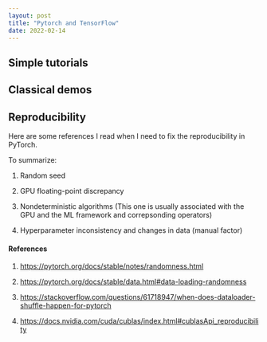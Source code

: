 ```yaml
---
layout: post
title: "Pytorch and TensorFlow"
date: 2022-02-14
---
```


## Simple tutorials



## Classical demos



## Reproducibility

Here are some references I read when I need to fix the reproducibility in PyTorch. 

To summarize:

1. Random seed

2. GPU floating-point discrepancy

3. Nondeterministic algorithms (This one is usually associated with the GPU and the ML framework and correpsonding operators)

4. Hyperparameter inconsistency and changes in data (manual factor)


#### References

1. https://pytorch.org/docs/stable/notes/randomness.html

2. https://pytorch.org/docs/stable/data.html#data-loading-randomness

3. https://stackoverflow.com/questions/61718947/when-does-dataloader-shuffle-happen-for-pytorch

4. https://docs.nvidia.com/cuda/cublas/index.html#cublasApi_reproducibility
